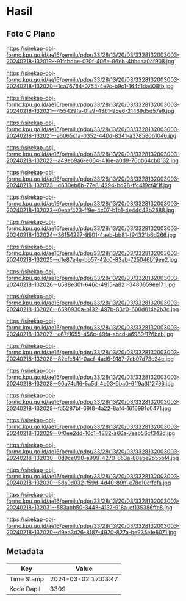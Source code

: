 # Hasil

## Foto C Plano

https://sirekap-obj-formc.kpu.go.id/ae16/pemilu/pdpr/33/28/13/20/03/3328132003003-20240218-132019--91fcbdbe-070f-406e-96eb-4bbdaa0cf908.jpg

https://sirekap-obj-formc.kpu.go.id/ae16/pemilu/pdpr/33/28/13/20/03/3328132003003-20240218-132020--1ca76764-0754-4e7c-b9c1-164c1da408fb.jpg

https://sirekap-obj-formc.kpu.go.id/ae16/pemilu/pdpr/33/28/13/20/03/3328132003003-20240218-132021--455429fa-0fa9-43b1-95e6-21469d5d57e9.jpg

https://sirekap-obj-formc.kpu.go.id/ae16/pemilu/pdpr/33/28/13/20/03/3328132003003-20240218-132021--a6065c1a-0352-440d-8341-a378580b1046.jpg

https://sirekap-obj-formc.kpu.go.id/ae16/pemilu/pdpr/33/28/13/20/03/3328132003003-20240218-132022--a49eb9a6-e064-416e-a0d9-76bb64cb0132.jpg

https://sirekap-obj-formc.kpu.go.id/ae16/pemilu/pdpr/33/28/13/20/03/3328132003003-20240218-132023--d630eb8b-77e8-4294-bd28-ffc419cf4f1f.jpg

https://sirekap-obj-formc.kpu.go.id/ae16/pemilu/pdpr/33/28/13/20/03/3328132003003-20240218-132023--0eaaf423-ff9e-4c07-b1b1-4e44d43b2688.jpg

https://sirekap-obj-formc.kpu.go.id/ae16/pemilu/pdpr/33/28/13/20/03/3328132003003-20240218-132024--36154297-9901-4aeb-bb81-f94321b6d266.jpg

https://sirekap-obj-formc.kpu.go.id/ae16/pemilu/pdpr/33/28/13/20/03/3328132003003-20240218-132025--d1e87e4e-bb57-42c0-83ab-725046bf9ee2.jpg

https://sirekap-obj-formc.kpu.go.id/ae16/pemilu/pdpr/33/28/13/20/03/3328132003003-20240218-132026--0588e30f-646c-4915-a821-3480659ee171.jpg

https://sirekap-obj-formc.kpu.go.id/ae16/pemilu/pdpr/33/28/13/20/03/3328132003003-20240218-132026--6598930a-b132-497b-83c0-600d814a2b3c.jpg

https://sirekap-obj-formc.kpu.go.id/ae16/pemilu/pdpr/33/28/13/20/03/3328132003003-20240218-132027--e67f1655-456c-49fa-abcd-a6980f176bab.jpg

https://sirekap-obj-formc.kpu.go.id/ae16/pemilu/pdpr/33/28/13/20/03/3328132003003-20240218-132028--82cfc841-0acf-4ad6-9187-7cb07d73e34e.jpg

https://sirekap-obj-formc.kpu.go.id/ae16/pemilu/pdpr/33/28/13/20/03/3328132003003-20240218-132028--90a74d16-5a5d-4e03-9ba0-6ff9a3f12796.jpg

https://sirekap-obj-formc.kpu.go.id/ae16/pemilu/pdpr/33/28/13/20/03/3328132003003-20240218-132029--fd5287bf-69f8-4a22-8af4-1616991c0471.jpg

https://sirekap-obj-formc.kpu.go.id/ae16/pemilu/pdpr/33/28/13/20/03/3328132003003-20240218-132029--0f0ee2dd-10c1-4882-a66a-7eeb56cf342d.jpg

https://sirekap-obj-formc.kpu.go.id/ae16/pemilu/pdpr/33/28/13/20/03/3328132003003-20240218-132030--0d9ce090-a999-4270-853a-88a5e2b55bf4.jpg

https://sirekap-obj-formc.kpu.go.id/ae16/pemilu/pdpr/33/28/13/20/03/3328132003003-20240218-132030--5da9d032-f59d-4d40-89ff-e78e10cffefa.jpg

https://sirekap-obj-formc.kpu.go.id/ae16/pemilu/pdpr/33/28/13/20/03/3328132003003-20240218-132031--583abb50-3443-4137-918a-ef135386ffe8.jpg

https://sirekap-obj-formc.kpu.go.id/ae16/pemilu/pdpr/33/28/13/20/03/3328132003003-20240218-132020--d9ea3d26-8187-4920-827a-be935e1e6071.jpg


## Metadata

| Key        | Value               |
| ---------- | ------------------- |
| Time Stamp | 2024-03-02 17:03:47 |
| Kode Dapil | 3309                |



